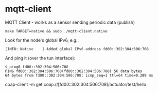 # mqtt-client

MQTT Client - works as a sensor sending periodic data (publish)

```
make TARGET=native && sudo ./mqtt-client.native
```

Look for the node's global IPv6, e.g.:
```
[INFO: Native    ] Added global IPv6 address fd00::302:304:506:708
```

And ping it (over the tun interface):
```
$ ping6 fd00::302:304:506:708
PING fd00::302:304:506:708(fd00::302:304:506:708) 56 data bytes
64 bytes from fd00::302:304:506:708: icmp_seq=1 ttl=64 time=0.289 ms
```

coap-client -m get coap://[fd00::302:304:506:708]/actuator/test/hello
